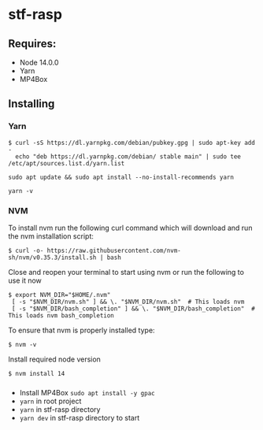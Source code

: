 # stf-rasp

## Requires:
 - Node 14.0.0
 - Yarn
 - MP4Box
 

## Installing
### Yarn
``` shell script
$ curl -sS https://dl.yarnpkg.com/debian/pubkey.gpg | sudo apt-key add -
  echo "deb https://dl.yarnpkg.com/debian/ stable main" | sudo tee /etc/apt/sources.list.d/yarn.list
```

``` shell script
sudo apt update && sudo apt install --no-install-recommends yarn
```

``` shell script
yarn -v
```

### NVM
To install nvm run the following curl command which will download and run the nvm installation script:
``` shell script
$ curl -o- https://raw.githubusercontent.com/nvm-sh/nvm/v0.35.3/install.sh | bash
```

Close and reopen your terminal to start using nvm or run the following to use it now
``` shell script
$ export NVM_DIR="$HOME/.nvm"
 [ -s "$NVM_DIR/nvm.sh" ] && \. "$NVM_DIR/nvm.sh"  # This loads nvm
 [ -s "$NVM_DIR/bash_completion" ] && \. "$NVM_DIR/bash_completion"  # This loads nvm bash_completion
```

To ensure that nvm is properly installed type:
``` shell script
$ nvm -v
```

Install required node version
``` shell script
$ nvm install 14
```


###

 - Install MP4Box `sudo apt install -y gpac` 
 - `yarn` in root project
 - `yarn` in stf-rasp directory
 - `yarn dev` in stf-rasp directory to start
